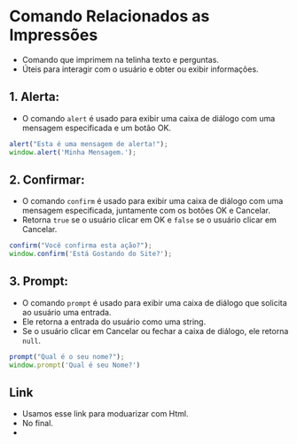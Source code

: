 # Comando Relacionados as Impressões
- Comando que imprimem na telinha texto e perguntas.
- Úteis para interagir com o usuário e obter ou exibir informações. 
## 1. Alerta: 
- O comando `alert` é usado para exibir uma caixa de diálogo com uma mensagem especificada e um botão OK.

```javascript
alert("Esta é uma mensagem de alerta!");
window.alert('Minha Mensagem.');
```

## 2. Confirmar: 
- O comando `confirm` é usado para exibir uma caixa de diálogo com uma mensagem especificada, juntamente com os botões OK e Cancelar.
- Retorna `true` se o usuário clicar em OK e `false` se o usuário clicar em Cancelar.

```javascript
confirm("Você confirma esta ação?");
window.confirm('Está Gostando do Site?');
```

## 3. Prompt:
- O comando `prompt` é usado para exibir uma caixa de diálogo que solicita ao usuário uma entrada. 
- Ele retorna a entrada do usuário como uma string. 
- Se o usuário clicar em Cancelar ou fechar a caixa de diálogo, ele retorna `null`.

```javascript
prompt("Qual é o seu nome?");
window.prompt('Qual é seu Nome?')
```

## Link
- Usamos esse link para moduarizar com Html.
- No final.
- <script src="nome_arquivo.js"></script> 